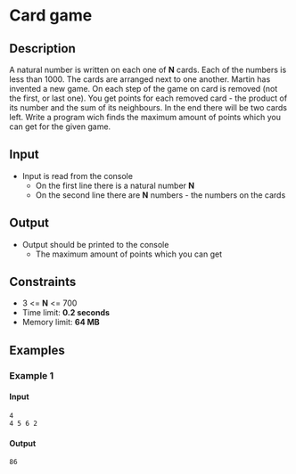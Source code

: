 # Card game

## Description

A natural number is written on each one of **N** cards. Each of the numbers is less than 1000. The cards are arranged next to one another. Martin has invented a new game. On each step of the game on card is removed (not the first, or last one). You get points for each removed card - the product of its number and the sum of its neighbours. In the end there will be two cards left. Write a program wich finds the maximum amount of points which you can get for the given game.

## Input
* Input is read from the console
  * On the first line there is a natural number **N**
  * On the second line there are **N** numbers - the numbers on the cards

## Output
* Output should be printed to the console
  * The maximum amount of points which you can get

## Constraints
* 3 <= **N** <= 700
* Time limit: **0.2 seconds**
* Memory limit: **64 MB**

## Examples

### Example 1

#### Input
```
4
4 5 6 2
```

#### Output
```
86
```
